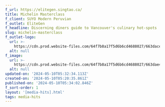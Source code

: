 ```yaml
---
f_url: https://elitegen.singtao.ca/
title: Michelin Masterclass
f_client: SUYO Modern Peruvian
f_outlet: EliteGen
f_headline: Discerning diners guide to Vancouver's culinary hot-spots
slug: michelin-masterclass
f_outlet-logo:
  url: >-
    https://cdn.prod.website-files.com/64f7b8a17f5d6b6cd4688027/663dace313b8b225feaf2856_media-eliteGen.png
  alt: null
f_image:
  url: >-
    https://cdn.prod.website-files.com/64f7b8a17f5d6b6cd4688027/663dae44bfa2df8a6402a4a9_edit_suyo_1928%20copy.jpeg
  alt: null
updated-on: '2024-05-10T05:32:34.113Z'
created-on: '2024-05-10T05:20:35.861Z'
published-on: '2024-05-10T05:34:02.846Z'
f_sort-order: 1
layout: '[media-hits].html'
tags: media-hits
---
```



